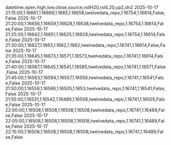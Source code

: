datetime,open,high,low,close,source,rollH20,rollL20,up2,dn2
2025-10-17 21:15:00,1.16661,1.16669,1.1665,1.16658,twelvedata_repo,1.16754,1.16614,False,False
2025-10-17 21:20:00,1.16656,1.16659,1.16628,1.16638,twelvedata_repo,1.16754,1.16614,False,False
2025-10-17 21:25:00,1.16642,1.16651,1.16625,1.16628,twelvedata_repo,1.16754,1.16614,False,False
2025-10-17 21:30:00,1.16627,1.1663,1.1662,1.1662,twelvedata_repo,1.16741,1.16614,False,False
2025-10-17 21:35:00,1.16645,1.16673,1.16571,1.16573,twelvedata_repo,1.16741,1.16614,False,False
2025-10-17 21:40:00,1.16567,1.16645,1.16541,1.16585,twelvedata_repo,1.16741,1.16571,False,False
2025-10-17 21:45:00,1.16583,1.16594,1.16557,1.16559,twelvedata_repo,1.16741,1.16541,False,False
2025-10-17 21:50:00,1.16559,1.16566,1.16505,1.1653,twelvedata_repo,1.16741,1.16541,False,False
2025-10-17 21:55:00,1.16531,1.16542,1.16489,1.16508,twelvedata_repo,1.16741,1.16505,False,False
2025-10-17 22:00:00,1.16508,1.16508,1.16508,1.16508,twelvedata_repo,1.16741,1.16489,False,False
2025-10-17 22:05:00,1.16508,1.16508,1.16508,1.16508,twelvedata_repo,1.16741,1.16489,False,False
2025-10-17 22:15:00,1.16508,1.16508,1.16508,1.16508,twelvedata_repo,1.16741,1.16489,False,False
